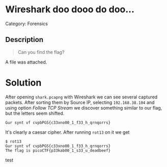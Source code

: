 # Wireshark doo dooo do doo...
Category: Forensics

## Description

> Can you find the flag?

A file was attached.  

# Solution

After opening `shark.pcapng` with Wireshark we can see several captured packets. 
After sorting them by Source IP, selecting `192.168.38.104` and using option *Follow TCP Stream* we discover something similar to our flag, but the letters seem shifted.
```
Gur synt vf cvpbPGS{c33xno00_1_f33_h_qrnqorrs}
```
It's clearly a caesar cipher. After running `rot13` on it we get
```
$ rot13
Gur synt vf cvpbPGS{c33xno00_1_f33_h_qrnqorrs}
The flag is picoCTF{p33kab00_1_s33_u_deadbeef}

```
test
